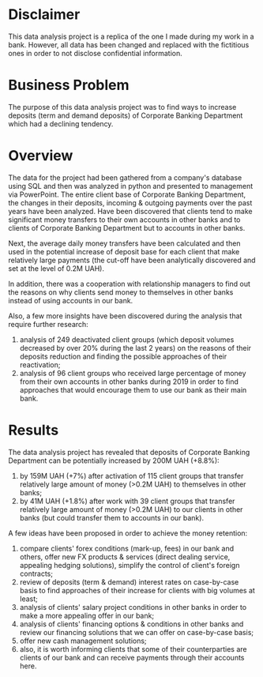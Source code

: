 # Disclaimer
This data analysis project is a replica of the one I made during my work in a bank. However, all data has been changed and replaced with the fictitious ones in order to not disclose confidential information.
# Business Problem
The purpose of this data analysis project was to find ways to increase deposits (term and demand deposits) of Corporate Banking Department which had a declining tendency.
# Overview
The data for the project had been gathered from a company's database using SQL and then was analyzed in python and presented to management via PowerPoint. The entire client base of Corporate Banking Department, the changes in their deposits, incoming & outgoing payments over the past years have been analyzed. Have been discovered that clients tend to make significant money transfers to their own accounts in other banks and to clients of Corporate Banking Department but to accounts in other banks.

Next, the average daily money transfers have been calculated and then used in the potential increase of deposit base for each client that make relatively large payments (the cut-off have been analytically discovered and set at the level of 0.2M UAH).

In addition, there was a cooperation with relationship managers to find out the reasons on why clients send money to themselves in other banks instead of using accounts in our bank.

Also, a few more insights have been discovered during the analysis that require further research:
1. analysis of 249 deactivated client groups (which deposit volumes decreased by over 20% during the last 2 years) on the reasons of their deposits reduction and finding the possible approaches of their reactivation;
2. analysis of 96 client groups who received large percentage of money from their own accounts in other banks during 2019 in order to find approaches that would encourage them to use our bank as their main bank.
# Results
The data analysis project has revealed that deposits of Corporate Banking Department can be potentially increased by 200M UAH (+8.8%):
1. by 159M UAH (+7%) after activation of 115 client groups that transfer relatively large amount of money (>0.2M UAH) to themselves in other banks;
2. by 41M UAH (+1.8%) after work with 39 client groups that transfer relatively large amount of money (>0.2M UAH) to our clients in other banks (but could transfer them to accounts in our bank).

A few ideas have been proposed in order to achieve the money retention:
1. compare clients' forex conditions (mark-up, fees) in our bank and others, offer new FX products & services (direct dealing service, appealing hedging solutions), simplify the control of client's foreign contracts;
2. review of deposits (term & demand) interest rates on case-by-case basis to find approaches of their increase for clients with big volumes at least;
3. analysis of clients' salary project conditions in other banks in order to make a more appealing offer in our bank;
4. analysis of clients' financing options & conditions in other banks and review our financing solutions that we can offer on case-by-case basis;
5. offer new cash management solutions;
6. also, it is worth informing clients that some of their counterparties are clients of our bank and can receive payments through their accounts here.
